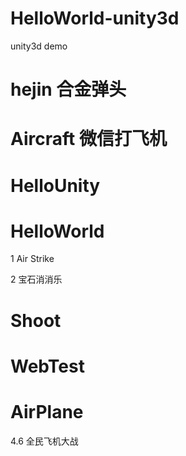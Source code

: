 # HelloWorld-unity3d
unity3d demo


hejin         合金弹头
============================
Aircraft      微信打飞机
============================
HelloUnity 
============================  
HelloWorld
============================
1 Air Strike

2 宝石消消乐

Shoot
=============================
WebTest
=============================

AirPlane
============================
4.6 全民飞机大战